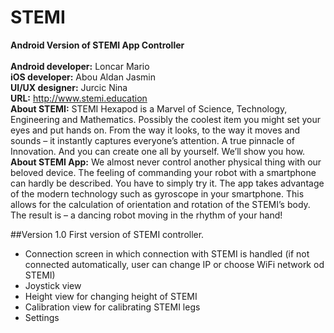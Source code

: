 # STEMI

<b>Android Version of STEMI App Controller </b> <br><br>
<b>Android developer:</b> Loncar Mario <br>
<b>iOS developer:</b> Abou Aldan Jasmin <br>
<b>UI/UX designer:</b> Jurcic Nina <br>
<b>URL:</b> http://www.stemi.education <br>
<b>About STEMI:</b> STEMI Hexapod is a Marvel of Science, Technology, Engineering and Mathematics. Possibly the coolest item you might set your eyes and put hands on. From the way it looks, to the way it moves and sounds – it instantly captures everyone’s attention. A true pinnacle of Innovation.
And you can create one all by yourself. We’ll show you how. <br>
<b>About STEMI App:</b> We almost never control another physical thing with our beloved device. The feeling of commanding your robot with a smartphone can hardly be described. You have to simply try it. The app takes advantage of the modern technology such as gyroscope in your smartphone. This allows for the calculation of orientation and rotation of the STEMI’s body. The result is – a dancing robot moving in the rhythm of your hand! <br>

##Version 1.0
First version of STEMI controller.
- Connection screen in which connection with STEMI is handled (if not connected automatically, user can change IP or choose WiFi network od STEMI)
- Joystick view
- Height view for changing height of STEMI
- Calibration view for calibrating STEMI legs
- Settings
